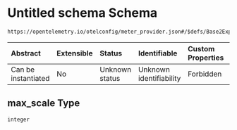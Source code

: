 # Untitled schema Schema

```txt
https://opentelemetry.io/otelconfig/meter_provider.json#/$defs/Base2ExponentialBucketHistogramAggregation/properties/max_scale
```



| Abstract            | Extensible | Status         | Identifiable            | Custom Properties | Additional Properties | Access Restrictions | Defined In                                                                     |
| :------------------ | :--------- | :------------- | :---------------------- | :---------------- | :-------------------- | :------------------ | :----------------------------------------------------------------------------- |
| Can be instantiated | No         | Unknown status | Unknown identifiability | Forbidden         | Allowed               | none                | [meter\_provider.json\*](../schema/meter_provider.json "open original schema") |

## max\_scale Type

`integer`
